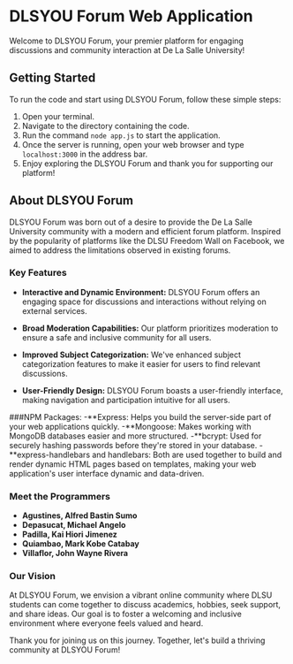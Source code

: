 # DLSYOU Forum Web Application

Welcome to DLSYOU Forum, your premier platform for engaging discussions and community interaction at De La Salle University!

## Getting Started

To run the code and start using DLSYOU Forum, follow these simple steps:

1. Open your terminal.
2. Navigate to the directory containing the code.
3. Run the command `node app.js` to start the application.
4. Once the server is running, open your web browser and type `localhost:3000` in the address bar.
5. Enjoy exploring the DLSYOU Forum and thank you for supporting our platform!

## About DLSYOU Forum

DLSYOU Forum was born out of a desire to provide the De La Salle University community with a modern and efficient forum platform. Inspired by the popularity of platforms like the DLSU Freedom Wall on Facebook, we aimed to address the limitations observed in existing forums.

### Key Features

- **Interactive and Dynamic Environment:** DLSYOU Forum offers an engaging space for discussions and interactions without relying on external services.
  
- **Broad Moderation Capabilities:** Our platform prioritizes moderation to ensure a safe and inclusive community for all users.

- **Improved Subject Categorization:** We've enhanced subject categorization features to make it easier for users to find relevant discussions.

- **User-Friendly Design:** DLSYOU Forum boasts a user-friendly interface, making navigation and participation intuitive for all users.

###NPM Packages:
-**Express: Helps you build the server-side part of your web applications quickly.
-**Mongoose: Makes working with MongoDB databases easier and more structured.
-**bcrypt:  Used for securely hashing passwords before they're stored in your database.
-**express-handlebars and handlebars: Both are used together to build and render dynamic HTML pages based on templates, making your web application's user interface dynamic and data-driven.

### Meet the Programmers

- **Agustines, Alfred Bastin Sumo**
- **Depasucat, Michael Angelo**
- **Padilla, Kai Hiori Jimenez**
- **Quiambao, Mark Kobe Catabay**
- **Villaflor, John Wayne Rivera**

### Our Vision

At DLSYOU Forum, we envision a vibrant online community where DLSU students can come together to discuss academics, hobbies, seek support, and share ideas. Our goal is to foster a welcoming and inclusive environment where everyone feels valued and heard.

Thank you for joining us on this journey. Together, let's build a thriving community at DLSYOU Forum!
